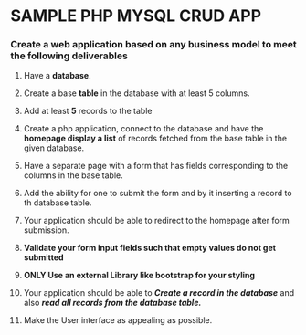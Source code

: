
# SAMPLE PHP MYSQL CRUD APP

### Create a web application based on any business model to meet the following deliverables

1. Have a **database**.

2. Create a base **table** in the database with at least 5 columns.

3. Add at least **5** records to the table

4. Create a php application, connect to the database and have the **homepage display a list** of records fetched from the base table in the given database.

5. Have a separate page with a form that has fields corresponding to the columns in the base table.

6. Add the ability for one to submit the form and by it inserting a record to th database table.

7. Your application should be able to redirect to the homepage after form submission.

8. **Validate your form input fields such that empty values do not get submitted**

9. **ONLY Use an external Library like bootstrap for your styling**

10. Your application should be able to **_Create a record in the database_** and also **_read all records from the database table._**

11. Make the User interface as appealing as possible.
